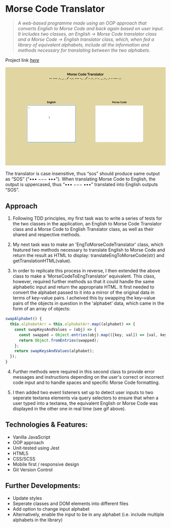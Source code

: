 # Morse Code Translator

> _A web-based programme made using an OOP approach that converts English to Morse Code and back again based on user input. It includes two classes, an English -> Morse Code translator class and a Morse Code -> English translator class, which, when fed a library of equivalent alphabets, include all the information and methods necessary for translating between the two alphabets._</br>

Project link [_here_]()

<p align="center">
  <img src="./morse-code-gif.gif" alt="morse code gif">
</p>

The translator is case insensitive, thus “sos” should produce same output as “SOS” (“••• −−− •••”). When translating Morse Code to English, the output is uppercased, thus “••• −−− •••” translated into English outputs “SOS”.

## Approach

1. Following TDD principles, my first task was to write a series of tests for the two classes in the application, an English to Morse Code Translator class and a Morse Code to English Translator class, as well as their shared and respective methods.

2. My next task was to make an 'EngToMorseCodeTranslator' class, which featured two methods necessary to translate English to Morse Code and return the result as HTML to display: translateEngToMorseCode(str) and getTranslationHTML(value).

3. In order to replicate this process in reverse, I then extended the above class to make a 'MorseCodeToEngTranslator' equivalent. This class, however, required further methods so that it could handle the same alphabetic input and return the appropriate HTML. It first needed to convert the alphabet passed to it into a mirror of the original data in terms of key–value pairs. I acheived this by swapping the key–value pairs of the objects in question in the 'alphabet' data, which came in the form of an array of objects:

```javascript
swapAlphabet() {
  this.alphabetArr = this.alphabetArr.map((alphabet) => {
    const swapKeysAndValues = (obj) => {
      const swapped = Object.entries(obj).map(([key, val]) => [val, key]);
      return Object.fromEntries(swapped);
    };
    return swapKeysAndValues(alphabet);
  });
}
```

4. Further methods were required in this second class to provide error messages and instructions depending on the user's correct or incorrect code input and to handle spaces and specific Morse Code formatting.

5. I then added two event listeners set up to detect user inputs to two seperate textarea elements via query selectors to ensure that when a user typed into a textarea, the equivalent English or Morse Code was displayed in the other one in real time (see gif above).

## Technologies & Features:

- Vanilla JavaScript
- OOP approach
- Unit-tested using Jest
- HTML5
- CSS/SCSS
- Mobile first / responsive design
- Git Version Control

## Further Developments:

- Update styles
- Seperate classes and DOM elements into different files
- Add option to change input alphabet
- Alternatively, enable the input to be in any alphabet (i.e. include multiple alphabets in the library)
